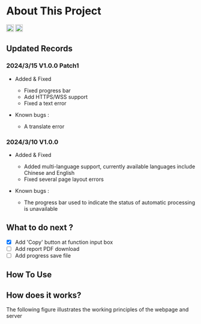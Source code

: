 # About This Project

<a href="https://wakatime.com/badge/user/b415f305-24f8-432e-8d25-a46c15eba566/project/018dc496-d190-42b6-b317-2d03640e2315"><img src="https://wakatime.com/badge/user/b415f305-24f8-432e-8d25-a46c15eba566/project/018dc496-d190-42b6-b317-2d03640e2315.svg" alt="waketime" style="height:20px"></a>  <img src="https://badgen.net/static/license/Apache2/blue" style="height:20px">

## Updated Records
### 2024/3/15 V1.0.0 Patch1
- Added & Fixed
  - Fixed progress bar
  - Add HTTPS/WSS support
  - Fixed a text error

- Known bugs :
  - A translate error 
### 2024/3/10 V1.0.0
- Added & Fixed
  - Added multi-language support, currently available languages include Chinese and English
  - Fixed several page layout errors

- Known bugs :
    - The progress bar used to indicate the status of automatic processing is unavailable

## What to do next ?
- [x] Add 'Copy' button at function input box
- [ ] Add report PDF download
- [ ] Add progress save file

## How To Use

## How does it works?
The following figure illustrates the working principles of the webpage and server